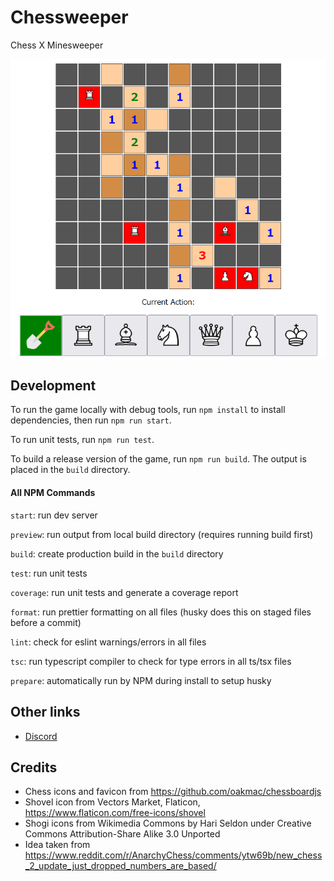 # Chessweeper

Chess X Minesweeper

![Preview](.github/preview.png)

## Development

To run the game locally with debug tools, run `npm install` to install dependencies, then run `npm run start`.

To run unit tests, run `npm run test`.

To build a release version of the game, run `npm run build`. The output is placed in the `build` directory.

#### All NPM Commands

`start`: run dev server

`preview`: run output from local build directory (requires running build first)

`build`: create production build in the `build` directory

`test`: run unit tests

`coverage`: run unit tests and generate a coverage report

`format`: run prettier formatting on all files (husky does this on staged files before a commit)

`lint`: check for eslint warnings/errors in all files

`tsc`: run typescript compiler to check for type errors in all ts/tsx files

`prepare`: automatically run by NPM during install to setup husky

## Other links

- [Discord](https://discord.gg/VjJ95N2mV9)

## Credits

- Chess icons and favicon from https://github.com/oakmac/chessboardjs
- Shovel icon from Vectors Market, Flaticon, https://www.flaticon.com/free-icons/shovel
- Shogi icons from Wikimedia Commons by Hari Seldon under Creative Commons Attribution-Share Alike 3.0 Unported
- Idea taken from https://www.reddit.com/r/AnarchyChess/comments/ytw69b/new_chess_2_update_just_dropped_numbers_are_based/

